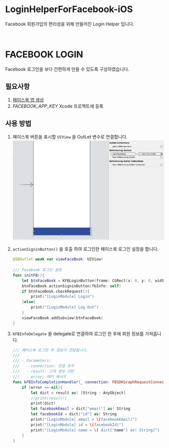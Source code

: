 # LoginHelperForFacebook-iOS
Facebook 회원가입의 편리성을 위해 만들어진 Login Helper 입니다.

<br/>

#  FACEBOOK LOGIN

Facebook 로그인을 보다 간편하게 만들 수 있도록 구성하였습니다.

## 필요사항

1. [페이스북 앱 생성](https://developers.facebook.com/)
2. *FACEBOOK_APP_KEY* Xcode 프로젝트에 등록

## 사용 방법

1. 페이스북 버튼을 표시할 `UIView` 을 OutLet 변수로 연결합니다.
   ![그림1](./res/facebook_login_001.png)

2. `actionSigninButton()` 을 호출 하여 로그인한 페이스북 로그인 설정을 합니다.

   ```swift
   @IBOutlet weak var viewFaceBook: UIView!
   
   /// Facebook 로그인 설정
   func initFB(){
       let btnFaceBook = KFBLoginButton(frame: CGRect(x: 0, y: 0, width: viewFaceBook.frame.width, height: viewFaceBook.frame.height))
       btnFaceBook.actionSigninButton(fbInfo: self)
       if btnFaceBook.checkRequest(){
           print("[LoginModule] Login")
       }else{
           print("[LoginModule] Log Out")
       }
       viewFaceBook.addSubview(btnFaceBook)
   }
   ```

3. `KFBInfoDelegate` 을 delegate로 연결하여 로그인 한 후에 회원 정보를 가져옵니다.

   ```swift
   /// 페이스북 로그인 후 정보가 전달됩니다.
   ///
   /// - Parameters:
   ///   - connection: 연결 유무
   ///   - result: 고객 정보 리턴
   ///   - error: 에러 메시지
   func kFBInfoCompletionHandler(_ connection: FBSDKGraphRequestConnection?, _ result: Any, _ error: Error?) {
       if (error == nil){
           let dict = result as! [String : AnyObject]
           //print(result!)
           print(dict)
           let facebookEmail = dict["email"] as! String
           let facebookId = dict["id"] as! String
           print("[LoginModule] email = \(facebookEmail)")
           print("[LoginModule] id = \(facebookId)")
           print("[LoginModule] name = \( dict["name"] as! String)")
       }
   }
   ```
